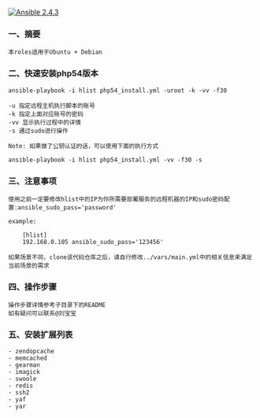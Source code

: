 [![Ansible 2.4.3](https://img.shields.io/ansible/role/d/3078.svg)](https://www.ansible.com/)


### 一、摘要

	本roles适用于Ubuntu + Debian

### 二、快速安装php54版本

	ansible-playbook -i hlist php54_install.yml -uroot -k -vv -f30

	-u 指定远程主机执行脚本的账号
	-k 指定上面对应账号的密码
	-vv 显示执行过程中的详情
    -s 通过sudo进行操作

	Note: 如果做了公钥认证的话，可以使用下面的执行方式

	ansible-playbook -i hlist php54_install.yml -vv -f30 -s


### 三、注意事项

	使用之前一定要修改hlist中的IP为你所需要部署服务的远程机器的IP和sudo密码配置:ansible_sudo_pass='password'

    example:

        [hlist]
        192.168.0.105 ansible_sudo_pass='123456'

	如果场景不同，clone该代码仓库之后，请自行修改../vars/main.yml中的相关信息来满足当前场景的需求


### 四、操作步骤

	操作步骤详情参考子目录下的README
	如有疑问可以联系@刘宝宝


### 五、安装扩展列表
    - zendopcache
    - memcached
    - gearman
    - imagick
    - swoole
    - redis
    - ssh2
    - yaf
    - yar
